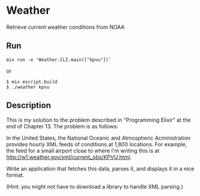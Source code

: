 # Weather

Retrieve current weather conditions from NOAA

## Run
`mix run -e 'Weather.CLI.main(["kpvu"])'`

or

```
$ mix escript.build
$ ./weather kpvu
```

## Description
This is my solution to the problem described in "Programming Elixir" at the end of Chapter 13.  The problem is as follows:


In the United States, the National Oceanic and Atmospheric Acministration provides hourly XML feeds of conditions at 1,800 locations.  For example, the feed for a small airport close to where I'm writing this is at http://w1.weather.gov/xml/current_obs/KPVU.html.

Write an application that fetches this data, parses it, and displays it in a nice format.

(Hint: you might not have to download a library to handle XML parsing.)


